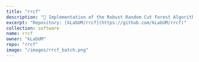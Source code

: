 ```yaml
---
title: "rrcf"
description: "🌲 Implementation of the Robust Random Cut Forest Algorithm for anomaly detection on streams"
excerpt: "Repository: [kLabUM/rrcf](https://github.com/kLabUM/rrcf)"
collection: software
name: rrcf
owner: "kLabUM"
repo: "rrcf"
image: "/images/rrcf_batch.png"
---
```


